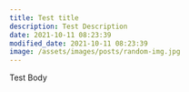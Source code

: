 ```yaml
---
title: Test title
description: Test Description
date: 2021-10-11 08:23:39
modified_date: 2021-10-11 08:23:39
image: /assets/images/posts/random-img.jpg
---
```

Test Body